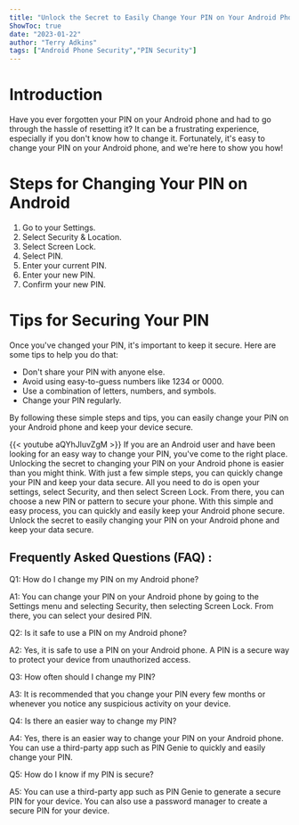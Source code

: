 ```yaml
---
title: "Unlock the Secret to Easily Change Your PIN on Your Android Phone!"
ShowToc: true 
date: "2023-01-22"
author: "Terry Adkins" 
tags: ["Android Phone Security","PIN Security"]
---
```

# Introduction

Have you ever forgotten your PIN on your Android phone and had to go through the hassle of resetting it? It can be a frustrating experience, especially if you don't know how to change it. Fortunately, it's easy to change your PIN on your Android phone, and we're here to show you how! 

# Steps for Changing Your PIN on Android

1. Go to your Settings.
2. Select Security & Location.
3. Select Screen Lock.
4. Select PIN.
5. Enter your current PIN.
6. Enter your new PIN.
7. Confirm your new PIN.

# Tips for Securing Your PIN

Once you've changed your PIN, it's important to keep it secure. Here are some tips to help you do that: 

- Don't share your PIN with anyone else. 
- Avoid using easy-to-guess numbers like 1234 or 0000. 
- Use a combination of letters, numbers, and symbols. 
- Change your PIN regularly. 

By following these simple steps and tips, you can easily change your PIN on your Android phone and keep your device secure.

{{< youtube aQYhJluvZgM >}} 
If you are an Android user and have been looking for an easy way to change your PIN, you've come to the right place. Unlocking the secret to changing your PIN on your Android phone is easier than you might think. With just a few simple steps, you can quickly change your PIN and keep your data secure. All you need to do is open your settings, select Security, and then select Screen Lock. From there, you can choose a new PIN or pattern to secure your phone. With this simple and easy process, you can quickly and easily keep your Android phone secure. Unlock the secret to easily changing your PIN on your Android phone and keep your data secure.

## Frequently Asked Questions (FAQ) :
Q1: How do I change my PIN on my Android phone?

A1: You can change your PIN on your Android phone by going to the Settings menu and selecting Security, then selecting Screen Lock. From there, you can select your desired PIN.

Q2: Is it safe to use a PIN on my Android phone?

A2: Yes, it is safe to use a PIN on your Android phone. A PIN is a secure way to protect your device from unauthorized access.

Q3: How often should I change my PIN?

A3: It is recommended that you change your PIN every few months or whenever you notice any suspicious activity on your device.

Q4: Is there an easier way to change my PIN?

A4: Yes, there is an easier way to change your PIN on your Android phone. You can use a third-party app such as PIN Genie to quickly and easily change your PIN.

Q5: How do I know if my PIN is secure?

A5: You can use a third-party app such as PIN Genie to generate a secure PIN for your device. You can also use a password manager to create a secure PIN for your device.



